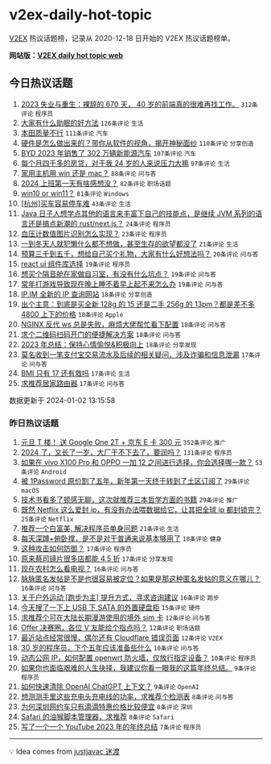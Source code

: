 # v2ex-daily-hot-topic

[V2EX](https://www.v2ex.com/) 热议话题榜，记录从 2020-12-18 日开始的 V2EX 热议话题榜单。

**网站版：[V2EX daily hot topic web](https://boojack.github.io/v2ex-daily-hot-topic-web/)**

## 今日热议话题

<!-- TODAY BEGIN -->

1. [2023 失业与重生：裸辞的 670 天， 40 岁的前端真的很难再找工作。](https://www.v2ex.com/t/1005133) `312条评论` `程序员`
1. [大家有什么助眠的好方法](https://www.v2ex.com/t/1005047) `126条评论` `生活`
1. [本田质量不行](https://www.v2ex.com/t/1005056) `111条评论` `汽车`
1. [硬件是怎么做出来的？带你从软件的视角，揭开神秘面纱](https://www.v2ex.com/t/1005031) `110条评论` `分享创造`
1. [BYD 2023 年销售了 302 万辆新能源汽车](https://www.v2ex.com/t/1005154) `107条评论` `汽车`
1. [每个月四千多的房贷，对于我 24 岁的人来说压力大嘛](https://www.v2ex.com/t/1005153) `97条评论` `生活`
1. [家用主机用 win 还是 mac？](https://www.v2ex.com/t/1005068) `88条评论` `问与答`
1. [2024 上班第一天有啥感想没？](https://www.v2ex.com/t/1005080) `82条评论` `职场话题`
1. [win10 or win11？](https://www.v2ex.com/t/1005072) `81条评论` `Windows`
1. [[杭州]买车容易停车难](https://www.v2ex.com/t/1005156) `43条评论` `生活`
1. [Java 日子人想学点其他的语言来丰富下自己的技能点，是继续 JVM 系列的语言还是搞点新潮的 rust/next.js？](https://www.v2ex.com/t/1005197) `24条评论` `程序员`
1. [血压计数值图片识别怎么实现？](https://www.v2ex.com/t/1005207) `23条评论` `程序员`
1. [一到冬天人就犯懒什么都不想做，甚至生存的欲望都没了](https://www.v2ex.com/t/1005084) `21条评论` `生活`
1. [预算三千到五千，想给自己买个礼物，大家有什么好想法吗？](https://www.v2ex.com/t/1005192) `20条评论` `问与答`
1. [react ui 组件库选择](https://www.v2ex.com/t/1005194) `19条评论` `程序员`
1. [想买个隔音舱在家做自习室，有没有什么坑点？](https://www.v2ex.com/t/1005088) `19条评论` `问与答`
1. [常年打游戏导致现在晚上睡不着早上起不来怎么办](https://www.v2ex.com/t/1005053) `19条评论` `问与答`
1. [IP.IM 全新的 IP 查询网站](https://www.v2ex.com/t/1005220) `18条评论` `分享创造`
1. [出个主意：到底是买全新 128g 的 15 还是二手 256g 的 13pm？都是差不多 4800 上下的价格](https://www.v2ex.com/t/1005203) `18条评论` `Apple`
1. [NGINX 反代 ws 总是失败，麻烦大佬帮忙看下配置](https://www.v2ex.com/t/1005141) `18条评论` `问与答`
1. [求个二维码扫码开门的便捷解决方案](https://www.v2ex.com/t/1005058) `18条评论` `问与答`
1. [2023 年总结：保持心情愉悦&积极向上](https://www.v2ex.com/t/1005044) `18条评论` `分享发现`
1. [莫名收到一笔支付宝交易流水及后续的相关疑问，涉及诈骗和信息泄漏](https://www.v2ex.com/t/1005185) `17条评论` `问与答`
1. [BMI 只有 17 还有救吗](https://www.v2ex.com/t/1005155) `17条评论` `生活`
1. [求推荐居家路由器](https://www.v2ex.com/t/1005036) `17条评论` `问与答`

数据更新于 2024-01-02 13:15:58

<!-- TODAY END -->

### 昨日热议话题

<!-- YESTERDAY BEGIN -->

1. [元旦 T 楼！ 送 Google One 2T + 京东 E 卡 300 元](https://www.v2ex.com/t/1004976) `352条评论` `推广`
1. [2024 了，又长了一岁，大厂干不下去了，要润吗？](https://www.v2ex.com/t/1004896) `131条评论` `程序员`
1. [如果在 vivo X100 Pro 和 OPPO 一加 12 之间进行选择，你会选择哪一款？](https://www.v2ex.com/t/1004916) `53条评论` `Android`
1. [被 1Password 原价割了五年，新年第一天终于转到了土区订阅了](https://www.v2ex.com/t/1004913) `29条评论` `macOS`
1. [技术书看多了顿感无聊，这次就推荐三本哲学方面的书籍](https://www.v2ex.com/t/1004923) `29条评论` `推广`
1. [既然 Netflix 这么爱封 ip，有没有办法喂数据给它，让其把全球 ip 都封锁完？](https://www.v2ex.com/t/1004905) `25条评论` `Netflix`
1. [推荐一个白富美, 解决程序员单身问题](https://www.v2ex.com/t/1004892) `21条评论` `生活`
1. [每天深蹲+俯卧撑，是不是对于普通来说基本够用了](https://www.v2ex.com/t/1004978) `18条评论` `健身`
1. [这种攻击如何防御？](https://www.v2ex.com/t/1004949) `17条评论` `程序员`
1. [原来蔡司镜片很多店都能 4,5 折](https://www.v2ex.com/t/1004950) `17条评论` `分享发现`
1. [现在农村怎么看电视？](https://www.v2ex.com/t/1005009) `16条评论` `问与答`
1. [脉脉匿名发帖是不是也很容易被定位？如果是那这种匿名发帖的意义在哪儿？](https://www.v2ex.com/t/1004980) `16条评论` `问与答`
1. [关于户外运动 [跑步为主] 提升方式，寻求咨询建议](https://www.v2ex.com/t/1004898) `16条评论` `跑步`
1. [今天搜了一下上 USB 下 SATA 的外置硬盘柜](https://www.v2ex.com/t/1004974) `15条评论` `硬件`
1. [求推荐个可在大陆长期漫游使用的境外 sim 卡](https://www.v2ex.com/t/1004957) `12条评论` `问与答`
1. [Offer 决赛圈，各位 V 友能给个指点吗？](https://www.v2ex.com/t/1004946) `12条评论` `职场话题`
1. [最近站点经常很慢，偶尔还有 Cloudflare 错误页面](https://www.v2ex.com/t/1004909) `12条评论` `V2EX`
1. [30 岁的程序员，下个五年应该准备些什么](https://www.v2ex.com/t/1004956) `10条评论` `问与答`
1. [动态公网 IP，如何配置 openwrt 防火墙，仅放行指定设备？](https://www.v2ex.com/t/1004926) `10条评论` `程序员`
1. [如果你也面临艰难的人生抉择，我建议你看一眼我的这篇年终总结。](https://www.v2ex.com/t/1005007) `9条评论` `程序员`
1. [如何快速清除 OpenAI ChatGPT 上下文？](https://www.v2ex.com/t/1004921) `9条评论` `OpenAI`
1. [想测测手里这些充电头充电线的功率，求推荐个检测表](https://www.v2ex.com/t/1004944) `8条评论` `问与答`
1. [为何深圳网约车只有滴滴特惠价格比较便宜](https://www.v2ex.com/t/1004927) `8条评论` `深圳`
1. [Safari 的油猴脚本管理器，求推荐](https://www.v2ex.com/t/1004914) `8条评论` `Safari`
1. [写了一个一个 YouTube 2023 年的年终总结](https://www.v2ex.com/t/1004929) `7条评论` `程序员`

<!-- YESTERDAY END -->

---

💡 Idea comes from [justjavac 迷渡](https://github.com/justjavac/)
